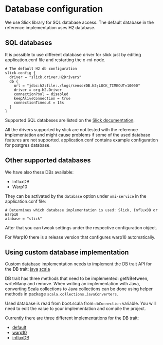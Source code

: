 Database configuration
======================

We use Slick library for SQL database access. The default database in the reference implementation uses H2 database.

SQL databases
-------------

It is possible to use different database driver for slick just by editing application.conf file and restarting the o-mi-node.

```
# The default H2 db configuration
slick-config {
  driver = "slick.driver.H2Driver$"
  db {
    url = "jdbc:h2:file:./logs/sensorDB.h2;LOCK_TIMEOUT=10000"
    driver = org.h2.Driver
    connectionPool = disabled
    keepAliveConnection = true
    connectionTimeout = 15s
  }
}
```

Supported SQL databeses are listed on the [Slick documentation](http://slick.lightbend.com/doc/3.2.1/supported-databases.html).

All the drivers supported by slick are not tested with the reference implementation and might cause problems if some of the used database features are not supported. application.conf contains example configuration for postgres database.

Other supported databases
-------------------------

We have also these DBs available:
* InfluxDB
* Warp10

They can be activated by the `database` option under `omi-service` in the application.conf file:
```
# Determines which database implementation is used: Slick, InfluxDB or Warp10
atabase = "slick"
```

After that you can tweak settings under the respective configuration object.

For Warp10 there is a release version that configures warp10 automatically.

Using custom database implementation
------------------------------------
Custom database implementation needs to implement the DB trait
API for the DB trait:
[java](https://otaniemi3d.cs.hut.fi/omi/node/html/api/java/database/DB.html "Scaladoc")
[scala](https://otaniemi3d.cs.hut.fi/omi/node/html/api/index.html#database.DB "Javadoc")

DB trait has three methods that need to be implemented: getNBetween, writeMany and remove.
When writing an implementation with Java, converting Scala collections to Java collections can be done using helper methods in package `scala.collections.JavaConverters`.

Used database is read from boot.scala from `dbConnection` variable. You will need to edit the value to your implementation and compile the project.

Currently there are three different implementations for the DB trait:

- [default](https://github.com/AaltoAsia/O-MI/blob/master/O-MI%20Node/src/main/scala/database/DBInterface.scala#L207 "Default database implemntation")
- [warp10](https://github.com/AaltoAsia/O-MI/blob/warp10integration/O-MI%20Node/src/main/scala/database/Warp10Wrapper.scala#L237 "Wrapper for warp10 database")
- [influxDB](https://github.com/AaltoAsia/O-MI/tree/master/O-MI%20Node/src/main/scala/database/influxDB)



